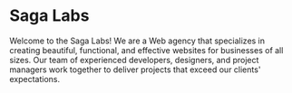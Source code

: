 # Saga Labs

Welcome to the Saga Labs! We are a Web agency that specializes in creating beautiful, functional, and effective websites for businesses of all sizes. Our team of experienced developers, designers, and project managers work together to deliver projects that exceed our clients' expectations.
